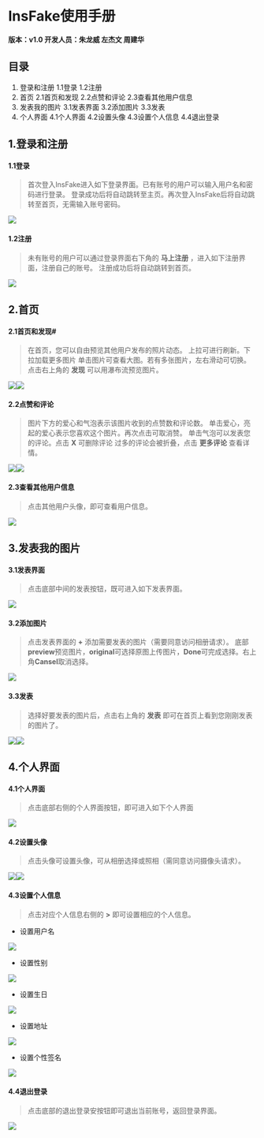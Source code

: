 # InsFake使用手册

**版本：v1.0  开发人员：朱龙威  左杰文  周建华**

## 目录
1. 登录和注册
  1.1登录
  1.2注册
2. 首页
  2.1首页和发现
  2.2点赞和评论
  2.3查看其他用户信息
3. 发表我的图片
  3.1发表界面
  3.2添加图片
  3.3发表
4. 个人界面
  4.1个人界面
  4.2设置头像
  4.3设置个人信息
  4.4退出登录


## 1.登录和注册
#### 1.1登录
>首次登入InsFake进入如下登录界面。已有账号的用户可以输入用户名和密码进行登录。
登录成功后将自动跳转至主页。再次登入InsFake后将自动跳转至首页，无需输入账号密码。

![](resource/登录.png)

#### 1.2注册
>未有账号的用户可以通过登录界面右下角的 **马上注册** ，进入如下注册界面，注册自己的账号。
注册成功后将自动跳转到首页。

![](resource/注册.png)


## 2.首页
#### 2.1首页和发现#
>在首页，您可以自由预览其他用户发布的照片动态。
上拉可进行刷新。下拉加载更多图片
单击图片可查看大图。若有多张图片，左右滑动可切换。
点击右上角的 **发现** 可以用瀑布流预览图片。

![](resource/首页.png)![](resource/瀑布流.png)

#### 2.2点赞和评论
>图片下方的爱心和气泡表示该图片收到的点赞数和评论数。
单击爱心，亮起的爱心表示您喜欢这个图片。再次点击可取消赞。
单击气泡可以发表您的评论。点击 **X** 可删除评论
过多的评论会被折叠，点击 **更多评论** 查看详情。

![](resource/点赞和评论.png)![](resource/更多评论.png)

#### 2.3查看其他用户信息
>点击其他用户头像，即可查看用户信息。

![](resource/其他用户.png)

## 3.发表我的图片
#### 3.1发表界面
>点击底部中间的发表按钮，既可进入如下发表界面。

![](resource/发表界面.png)

#### 3.2添加图片
>点击发表界面的 **+** 添加需要发表的图片（需要同意访问相册请求）。
底部**preview**预览图片，**original**可选择原图上传图片，**Done**可完成选择。右上角**Cansel**取消选择。

![](resource/添加图片.png)

#### 3.3发表
>选择好要发表的图片后，点击右上角的 **发表** 即可在首页上看到您刚刚发表的图片了。

![](resource/发表.png)![](resource/发表后首页.png)

## 4.个人界面
#### 4.1个人界面
>点击底部右侧的个人界面按钮，即可进入如下个人界面

![](resource/个人界面.png)

#### 4.2设置头像
>点击头像可设置头像，可从相册选择或照相（需同意访问摄像头请求）。

![](resource/头像1.png)![](resource/头像2.png)

#### 4.3设置个人信息
>点击对应个人信息右侧的 **>** 即可设置相应的个人信息。
- 设置用户名

![](resource/用户名.png)

- 设置性别

![](resource/性别.png)

- 设置生日

![](resource/生日.png)

- 设置地址

![](resource/地址.png)

- 设置个性签名

![](resource/个性签名.png)

#### 4.4退出登录
>点击底部的退出登录安按钮即可退出当前账号，返回登录界面。

![](resource/退出登录.png)
